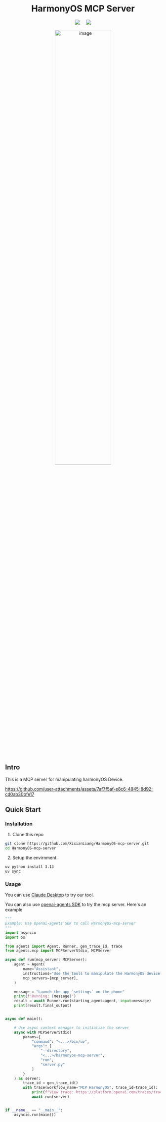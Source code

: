 <div align="center">
<h1>HarmonyOS MCP Server</h1>

 <a href='LICENSE'><img src='https://img.shields.io/badge/License-MIT-orange'></a> &nbsp;&nbsp;&nbsp;
 <a><img src='https://img.shields.io/badge/python-3.13-blue'></a>
</div>

<div align="center">
    <img style="max-width: 500px; width: 60%;" width="1111" alt="image" src="https://github.com/user-attachments/assets/7c2e6879-f583-48d7-b467-c4c6d99c5fab" />
</div>

## Intro

This is a MCP server for manipulating harmonyOS Device.


https://github.com/user-attachments/assets/7af7f5af-e8c6-4845-8d92-cd0ab30bfe17


## Quick Start

### Installation

1. Clone this repo
   
```bash
git clone https://github.com/XixianLiang/HarmonyOS-mcp-server.git
cd HarmonyOS-mcp-server
```

2. Setup the envirnment.

```bash
uv python install 3.13
uv sync
```

### Usage

You can use [Claude Desktop](https://modelcontextprotocol.io/quickstart/user) to try our tool.


You can also use [openai-agents SDK](https://openai.github.io/openai-agents-python/mcp/) to try the mcp server. Here's an example

```python
"""
Example: Use Openai-agents SDK to call HarmonyOS-mcp-server
"""
import asyncio
import os

from agents import Agent, Runner, gen_trace_id, trace
from agents.mcp import MCPServerStdio, MCPServer

async def run(mcp_server: MCPServer):
    agent = Agent(
        name="Assistant",
        instructions="Use the tools to manipulate the HarmonyOS device and finish the task.",
        mcp_servers=[mcp_server],
    )

    message = "Launch the app `settings` on the phone"
    print(f"Running: {message}")
    result = await Runner.run(starting_agent=agent, input=message)
    print(result.final_output)


async def main():

    # Use async context manager to initialize the server
    async with MCPServerStdio(
        params={
            "command": "<...>/bin/uv",
            "args": [
                "--directory",
                "<...>/harmonyos-mcp-server",
                "run",
                "server.py"
            ]
        }
    ) as server:
        trace_id = gen_trace_id()
        with trace(workflow_name="MCP HarmonyOS", trace_id=trace_id):
            print(f"View trace: https://platform.openai.com/traces/trace?trace_id={trace_id}\n")
            await run(server)


if __name__ == "__main__":
    asyncio.run(main())
```
